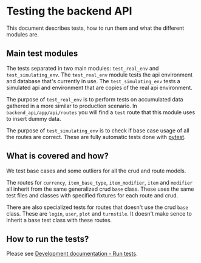# Testing the backend API

This document describes tests, how to run them and what the different modules are.

## Main test modules

The tests separated in two main modules: `test_real_env` and `test_simulating_env`. The `test_real_env` module tests the api environment and database that's currently in use. The `test_simulating_env` tests a simulated api and environment that are copies of the real api environment.

The purpose of `test_real_env` is to perform tests on accumulated data gathered in a more similar to production scenario. In `backend_api/app/api/routes` you will find a `test` route that this module uses to insert dummy data.

The purpose of `test_simulating_env` is to check if base case usage of all the routes are correct. These are fully automatic tests done with [pytest](https://docs.pytest.org/en/stable/).

## What is covered and how?

We test base cases and some outliers for all the crud and route models.

The routes for `currency`, `item_base_type`, `item_modifier`, `item` and `modifier` all inherit from the same generalized crud `base` class. These uses the same test files and classes with specified fixtures for each route and crud.

There are also specialized tests for routes that doesn't use the crud `base` class. These are `login`, `user`, `plot` and `turnstile`. It doesn't make sence to inherit a base test class with these routes.

## How to run the tests?

Please see [Development documentation - Run tests](https://github.com/Path-of-Modifiers/pathofmodifiersapp/blob/main/development.md#run-tests).
